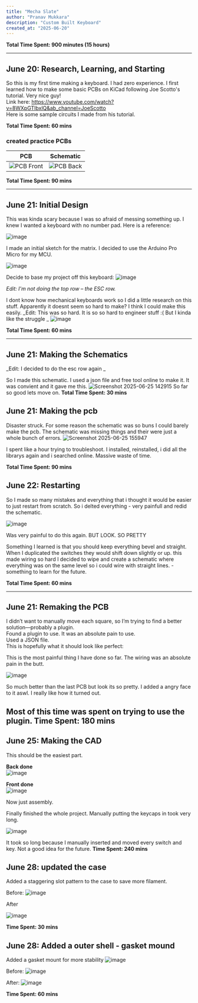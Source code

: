 ```yaml
---
title: "Mecha Slate"
author: "Pranav Mukkara"
description: "Custom Built Keyboard"
created_at: "2025-06-20"
---
```


**Total Time Spent: 900 minutes (15 hours)**

---

## June 20: Research, Learning, and Starting

So this is my first time making a keyboard. I had zero experience. I first learned how to make some basic PCBs on KiCad following Joe Scotto's tutorial. Very nice guy!  
Link here: https://www.youtube.com/watch?v=8WXpGTIbxlQ&ab_channel=JoeScotto  
Here is some sample circuits I made from his tutorial.

**Total Time Spent: 60 mins**

### created practice PCBs  
| PCB | Schematic |
|:-------------------------:|:-------------------------:|
| ![PCB Front](https://github.com/user-attachments/assets/fe14e158-7bf4-4130-a9e4-d2c2ffe600b3) | ![PCB Back](https://github.com/user-attachments/assets/0920f8ec-823d-4420-902b-3d1fbaa8548c) |

**Total Time Spent: 90 mins**

---

## June 21: Initial Design

This was kinda scary because I was so afraid of messing something up. I knew I wanted a keyboard with  no number pad. Here is a reference:

![image](https://github.com/user-attachments/assets/5022cb00-1b8f-4f8d-9eed-496a488ff698)

I made an initial sketch for the matrix. I decided to use the Arduino Pro Micro for my MCU.

![image](https://github.com/user-attachments/assets/eb706fce-0594-4e8b-9120-f8f950bf33c4)

Decide to base my project off this keyboard: 
![image](https://github.com/user-attachments/assets/375b4509-4335-4047-8f0a-fa6b8db1fd74)


_Edit: I'm not doing the top row – the ESC row._  

I dont know how mechanical keyboards work so I did a little research on this stuff. Apparently it doesnt seem so hard to make? I think I could make this easily. 
_Edit: This was so hard. It is so so hard to engineer stuff :( But I kinda like the struggle _
![image](https://github.com/user-attachments/assets/49211bdb-7b2f-44fb-89b5-5081d8bbe36e)


**Total Time Spent: 60 mins**

---

## June 21: Making the Schematics
_Edit: I decided to do the esc row again _

So I made this schematic. I used a json file and free tool online to make it. It was convient and it gave me this. 
![Screenshot 2025-06-25 142915](https://github.com/user-attachments/assets/34225385-e449-4b23-acfc-49091696b969)
So far so good lets move on.
**Total Time Spent: 30 mins**

## June 21: Making the pcb
Disaster struck. For some reason the schematic was so buns I could barely make the pcb. The schematic was missing things and their were just a whole bunch of errors. 
![Screenshot 2025-06-25 155947](https://github.com/user-attachments/assets/67dccc9c-11da-4330-948e-d6331cfed35f)

I spent like a hour trying to troubleshoot. I installed, reinstalled, i did all the librarys again and i searched online. Massive waste of time.

**Total Time Spent: 90 mins**


## June 22: Restarting
So I made so many mistakes and everything that i thought it would be easier to just restart from scratch. 
So i delted everything - very painfull 
and redid the schematic. 




![image](https://github.com/user-attachments/assets/bdc40540-bcfa-4218-b22b-1539af9df3dd)

Was very painful to do this again. BUT LOOK. SO PRETTY

Something I learned is that you should keep everything bevel and straight. When I duplicated the switches they would shift down slightly or up. this made wiring so hard I decided to wipe and create a schematic where everything was on the same level so i could wire with straight lines. - something to learn for the future. 

**Total Time Spent: 60 mins**


---

## June 21: Remaking the PCB

I didn’t want to manually move each square, so I’m trying to find a better solution—probably a plugin.  
Found a plugin to use. It was an absolute pain to use.  
Used a JSON file.  
This is hopefully what it should look like perfect:


This is the most painful thing I have done so far. The wiring was an absolute pain in the butt.

![image](https://github.com/user-attachments/assets/746c39b6-2719-4e80-a50a-436dbb346b28)

So much better than the last PCB
but look its so pretty. I added a angry face to it aswl. I really like how it turned out. 

Most of this time was spent on trying to use the plugin. 
**Time Spent: 180 mins**
---

## June 25: Making the CAD

This should be the easiest part.

**Back done**  
![image](https://github.com/user-attachments/assets/a3622311-2f57-4e30-843a-bcb4fbbe01a6)

**Front done**  
![image](https://github.com/user-attachments/assets/c723ca9a-8d94-49c9-b8a2-eebfd8053d2d)

Now just assembly.  

Finally finished the whole project. Manually putting the keycaps in took very long.

![image](https://github.com/user-attachments/assets/c05ccc66-1ff3-4efa-8257-af330fe5bb88)

It took so long because I manually inserted and moved every switch and key. Not a good idea for the future. 
**Time Spent: 240 mins**


## June 28: updated the case

Added a staggering slot pattern to the case to save more filament. 

Before:
![image](https://github.com/user-attachments/assets/618eca3f-6b7b-4698-89ae-292d325c6929)

After 

![image](https://github.com/user-attachments/assets/90bada3f-7829-4f11-99c4-c6a45a3f47b8)

**Time Spent: 30 mins**



## June 28: Added a outer shell - gasket mound


Added a gasket mount for more stability
![image](https://github.com/user-attachments/assets/b18ff6d0-2d40-47d9-a3a5-545b7102ba84)

Before: 
![image](https://github.com/user-attachments/assets/84461c7b-3d86-47df-91c3-ca4cad18388f)


After:
![image](https://github.com/user-attachments/assets/26860282-2167-47a4-bfdc-1829d6ed41c9)

**Time Spent: 60 mins**

